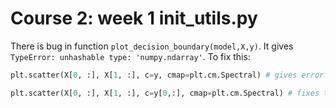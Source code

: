 # Course 2: week 1  init_utils.py
There is bug in function `plot_decision_boundary(model,X,y)`. It gives `TypeError: unhashable type: 'numpy.ndarray'`.
To fix this:
```python
plt.scatter(X[0, :], X[1, :], c=y, cmap=plt.cm.Spectral) # gives error

plt.scatter(X[0, :], X[1, :], c=y[0,:], cmap=plt.cm.Spectral) # fixes the bug
```

